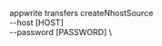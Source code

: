 appwrite transfers createNhostSource \
        --host [HOST] \
        --password [PASSWORD] \






